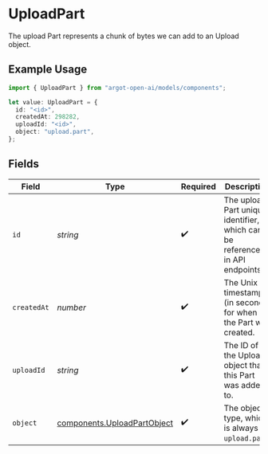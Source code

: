 # UploadPart

The upload Part represents a chunk of bytes we can add to an Upload object.


## Example Usage

```typescript
import { UploadPart } from "argot-open-ai/models/components";

let value: UploadPart = {
  id: "<id>",
  createdAt: 298282,
  uploadId: "<id>",
  object: "upload.part",
};
```

## Fields

| Field                                                                        | Type                                                                         | Required                                                                     | Description                                                                  |
| ---------------------------------------------------------------------------- | ---------------------------------------------------------------------------- | ---------------------------------------------------------------------------- | ---------------------------------------------------------------------------- |
| `id`                                                                         | *string*                                                                     | :heavy_check_mark:                                                           | The upload Part unique identifier, which can be referenced in API endpoints. |
| `createdAt`                                                                  | *number*                                                                     | :heavy_check_mark:                                                           | The Unix timestamp (in seconds) for when the Part was created.               |
| `uploadId`                                                                   | *string*                                                                     | :heavy_check_mark:                                                           | The ID of the Upload object that this Part was added to.                     |
| `object`                                                                     | [components.UploadPartObject](../../models/components/uploadpartobject.md)   | :heavy_check_mark:                                                           | The object type, which is always `upload.part`.                              |